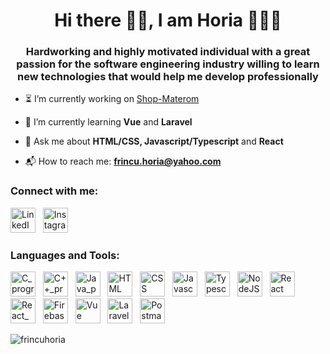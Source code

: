 <h1 align="center">Hi there 👋🏻, I am Horia 👨🏻‍💻</h1>
<h3 align="center">Hardworking and highly motivated individual with a great passion for the software engineering industry willing to learn new technologies that would help me develop professionally</h3>

- ⏳ I’m currently working on [Shop-Materom](https://github.com/szabizs/shop.git)

- 🌱 I’m currently learning **Vue** and **Laravel**

- 💬 Ask me about **HTML/CSS, Javascript/Typescript** and **React**

- 📬 How to reach me: **frincu.horia@yahoo.com**

<h3 align="left">Connect with me:</h3>
<p align="left">
<a href="https://www.linkedin.com/in/horia-mihai-frincu-30a896201/" target="blank"><img src="https://user-images.githubusercontent.com/87380334/197786299-3693eaa3-cc36-4646-b472-ee94bc1779bf.png" alt="LinkedIn_icon" width="40" height="40"/></a> &nbsp;
<a href="https://www.instagram.com/frincu.horia/" target="blank" className="mr-2"><img src="https://user-images.githubusercontent.com/87380334/197788897-86341524-16ec-4d06-ada9-c10ac99c9ee3.png" alt="Instagram_icon" width="40" height="40"/></a>
</p>

<h3 align="left">Languages and Tools:</h3>
<p align="left">
<img src="https://user-images.githubusercontent.com/87380334/197796624-190dcf91-a8bf-4465-bf92-62d6936391f2.svg" alt="C_programming" width="40" height="40"/> &nbsp;
<img src="https://user-images.githubusercontent.com/87380334/197796819-b39544f6-1463-44a1-a5d6-2813136a6157.svg" alt="C++_programming" width="40" height="40"/> &nbsp;
<img src="https://user-images.githubusercontent.com/87380334/197797394-7674eb7f-8883-4b40-9339-830bd72d866f.svg" alt="Java_programming" width="40" height="40"/> &nbsp;
<img src="https://user-images.githubusercontent.com/87380334/197797816-1d96f832-da88-4b15-b3b9-b950ec800ea2.svg" alt="HTML" width="40" height="40"/> &nbsp;
<img src="https://user-images.githubusercontent.com/87380334/197797858-2bb6cdb4-0f51-4df5-8c14-424201045a92.svg" alt="CSS" width="40" height="40"/> &nbsp;
<img src="https://user-images.githubusercontent.com/87380334/197798049-5cb91eed-edcb-4194-b08a-da9f770bac6c.svg" alt="Javascript" width="40" height="40"/> &nbsp;
<img src="https://user-images.githubusercontent.com/87380334/197798233-6231e466-7b28-466c-aab9-1b4ba57a3d63.svg" alt="Typescript" width="40" height="40"/> &nbsp;
<img src="https://user-images.githubusercontent.com/87380334/197797918-8f6634b9-89d7-4ea7-be53-ffd8b24a41a0.svg" alt="NodeJS" width="40" height="40"/> &nbsp;
<img src="https://user-images.githubusercontent.com/87380334/197797977-c9c98c15-d5d4-49ab-803f-fc06787e00c1.svg" alt="React" width="40" height="40"/> &nbsp;
<img src="https://user-images.githubusercontent.com/87380334/197798293-74cadb2b-7ac4-40bc-b0cb-f49502490f62.svg" alt="React_Redux" width="40" height="40"/> &nbsp;
<img src="https://user-images.githubusercontent.com/87380334/197798337-26cb709b-d42d-469a-8d37-58afae847eb0.svg" alt="Firebase" width="40" height="40"/> &nbsp;
<img src="https://user-images.githubusercontent.com/87380334/210061791-dd3c565f-1818-4032-b2e7-0881409d712e.svg" alt="Vue" width="40" height="40"/> 
&nbsp;
<img src="https://user-images.githubusercontent.com/87380334/210061692-8d8dc308-3942-42fc-845b-6d03fc94f879.svg" alt="Laravel" width="40" height="40"/> &nbsp;
<img src="https://user-images.githubusercontent.com/87380334/210061802-7a87943a-9131-40dc-8994-3560faf7b878.svg" alt="Postman" width="40" height="40"/> &nbsp;
</p>

<p><img align="center" src="https://github-readme-stats.vercel.app/api/top-langs/?username=frincuhoria&layout=compact&theme=vision-friendly-dark" alt="frincuhoria" /></p>
